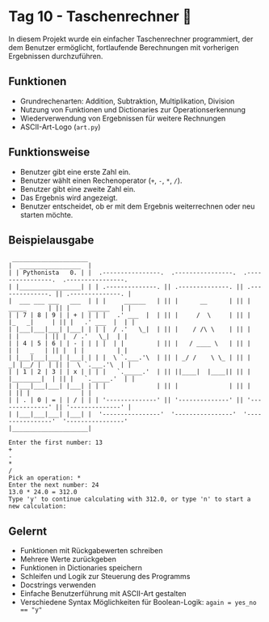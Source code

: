 # Tag 10 - Taschenrechner 🧮

In diesem Projekt wurde ein einfacher Taschenrechner programmiert, der dem Benutzer ermöglicht, fortlaufende Berechnungen mit vorherigen Ergebnissen durchzuführen. 

## Funktionen

- Grundrechenarten: Addition, Subtraktion, Multiplikation, Division
- Nutzung von Funktionen und Dictionaries zur Operationserkennung
- Wiederverwendung von Ergebnissen für weitere Rechnungen
- ASCII-Art-Logo (`art.py`)

## Funktionsweise

- Benutzer gibt eine erste Zahl ein.
- Benutzer wählt einen Rechenoperator (`+`, `-`, `*`, `/`).
- Benutzer gibt eine zweite Zahl ein.
- Das Ergebnis wird angezeigt.
- Benutzer entscheidet, ob er mit dem Ergebnis weiterrechnen oder neu starten möchte.

## Beispielausgabe
```
 _____________________
|  _________________  |
| | Pythonista   0. | |  .----------------.  .----------------.  .----------------.  .----------------. 
| |_________________| | | .--------------. || .--------------. || .--------------. || .--------------. |
|  ___ ___ ___   ___  | | |     ______   | || |      __      | || |   _____      | || |     ______   | |
| | 7 | 8 | 9 | | + | | | |   .' ___  |  | || |     /  \     | || |  |_   _|     | || |   .' ___  |  | |
| |___|___|___| |___| | | |  / .'   \_|  | || |    / /\ \    | || |    | |       | || |  / .'   \_|  | |
| | 4 | 5 | 6 | | - | | | |  | |         | || |   / ____ \   | || |    | |   _   | || |  | |         | |
| |___|___|___| |___| | | |  \ `.___.'\  | || | _/ /    \ \_ | || |   _| |__/ |  | || |  \ `.___.'\  | |
| | 1 | 2 | 3 | | x | | | |   `._____.'  | || ||____|  |____|| || |  |________|  | || |   `._____.'  | |
| |___|___|___| |___| | | |              | || |              | || |              | || |              | |
| | . | 0 | = | | / | | | '--------------' || '--------------' || '--------------' || '--------------' |
| |___|___|___| |___| |  '----------------'  '----------------'  '----------------'  '----------------' 
|_____________________|

Enter the first number: 13
+
-
*
/
Pick an operation: *
Enter the next number: 24
13.0 * 24.0 = 312.0
Type 'y' to continue calculating with 312.0, or type 'n' to start a new calculation:
```

## Gelernt

- Funktionen mit Rückgabewerten schreiben
- Mehrere Werte zurückgeben
- Funktionen in Dictionaries speichern
- Schleifen und Logik zur Steuerung des Programms
- Docstrings verwenden
- Einfache Benutzerführung mit ASCII-Art gestalten
- Verschiedene Syntax Möglichkeiten für Boolean-Logik: `again = yes_no == "y"`
